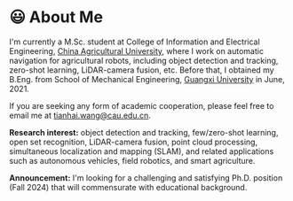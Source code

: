 # 😃 About Me
I'm currently a M.Sc. student at College of Information and Electrical Engineering, [China Agricultural University](http://en.cau.edu.cn/), where I work on automatic navigation for agricultural robots, including object detection and tracking, zero-shot learning, LiDAR-camera fusion, etc. Before that, I obtained my B.Eng. from School of Mechanical Engineering, [Guangxi University](https://english.gxu.edu.cn/) in June, 2021.

If you are seeking any form of academic cooperation, please feel free to email me at [tianhai.wang@cau.edu.cn](mailto:tianhai.wang@cau.edu.cn).

**Research interest:** object detection and tracking, few/zero-shot learning, open set recognition, LiDAR-camera fusion, point cloud processing, simultaneous localization and mapping (SLAM), and related applications such as autonomous vehicles, field robotics, and smart agriculture.


**Announcement:** I'm looking for a challenging and satisfying Ph.D. position (Fall 2024) that will commensurate with educational background.